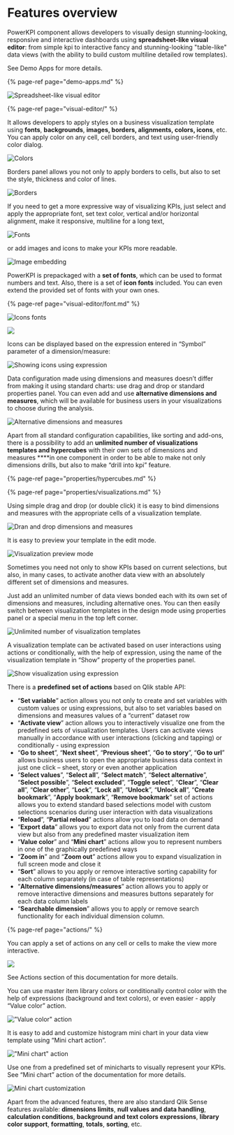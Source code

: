 # Features overview

PowerKPI component allows developers to visually design stunning-looking, responsive and interactive dashboards using **spreadsheet-like visual editor**: from simple kpi to interactive fancy and stunning-looking "table-like" data views \(with the ability to build custom multiline detailed row templates\).

See Demo Apps for more details.

{% page-ref page="demo-apps.md" %}

![Spreadsheet-like visual editor](.gitbook/assets/features1.png)

{% page-ref page="visual-editor/" %}

It allows developers to apply styles on a business visualization template using **fonts**, **backgrounds**, **images, borders, alignments, colors, icons**, etc. You can apply color on any cell, cell borders, and text using user-friendly color dialog.

![Colors](.gitbook/assets/features2.png)

Borders panel allows you not only to apply borders to cells, but also to set the style, thickness and color of lines.

![Borders](.gitbook/assets/features3.png)

If you need to get a more expressive way of visualizing KPIs, just select and apply the appropriate font, set text color, vertical and/or horizontal alignment, make it responsive, multiline for a long text,

![Fonts](.gitbook/assets/features4.png)

or add images and icons to make your KPIs more readable.

![Image embedding](.gitbook/assets/features5.png)

PowerKPI is prepackaged with a **set of fonts**, which can be used to format numbers and text. Also, there is a set of **icon fonts** included. You can even extend the provided set of fonts with your own ones.

{% page-ref page="visual-editor/font.md" %}

![Icons fonts](.gitbook/assets/features7.png)

![](.gitbook/assets/features6.png)

Icons can be displayed based on the expression entered in “Symbol” parameter of a dimension/measure:

![Showing icons using expression](.gitbook/assets/features8.png)

Data configuration made using dimensions and measures doesn’t differ from making it using standard charts: use drag and drop or standard properties panel. You can even add and use **alternative dimensions and measures**, which will be available for business users in your visualizations to choose during the analysis.

![Alternative dimensions and measures](.gitbook/assets/features9.png)

Apart from all standard configuration capabilities, like sorting and add-ons, there is a possibility to add an **unlimited number of visualizations templates and hypercubes** with their own sets of dimensions and measures ****in one component in order to be able to make not only dimensions drills, but also to make “drill into kpi” feature.

{% page-ref page="properties/hypercubes.md" %}

{% page-ref page="properties/visualizations.md" %}

Using simple drag and drop \(or double click\) it is easy to bind dimensions and measures with the appropriate cells of a visualization template.

![Dran and drop dimensions and measures](.gitbook/assets/features10.png)

It is easy to preview your template in the edit mode.

![Visualization preview mode](.gitbook/assets/features11.png)

  
Sometimes you need not only to show KPIs based on current selections, but also, in many cases, to activate another data view with an absolutely different set of dimensions and measures.

Just add an unlimited number of data views bonded each with its own set of dimensions and measures, including alternative ones. You can then easily switch between visualization templates in the design mode using properties panel or a special menu in the top left corner.

![Unlimited number of visualization templates](.gitbook/assets/features12.png)

A visualization template can be activated based on user interactions using actions or conditionally, with the help of expression, using the name of the visualization template in “Show” property of the properties panel.

![Show visualization using expression](.gitbook/assets/features13.png)

 There is a **predefined set of actions** based on Qlik stable API:

*  “**Set variable**” action allows you not only to create and set variables with custom values or using expressions, but also to set variables based on dimensions and measures values of a “current” dataset row
* “**Activate view**” action allows you to interactively visualize one from the predefined sets of visualization templates. Users can activate views manually in accordance with user interactions \(clicking and tapping\) or conditionally - using expression
* “**Go to sheet**”, “**Next sheet**”, “**Previous sheet**”, “**Go to story**”, “**Go to url**” allows business users to open the appropriate business data context in just one click – sheet, story or even another application
* “**Select values**”, “**Select all**”, “**Select match**”, “**Select alternative**”, “**Select possible**”, “**Select excluded**”,  “**Toggle select**”, “**Clear**”, “**Clear all**”, “**Clear other**”, “**Lock**”, “**Lock all**”, “**Unlock**”, “**Unlock all**”, “**Create bookmark**”, “**Apply bookmark**”, “**Remove bookmark**” set of actions allows you to extend standard based selections model with custom selections scenarios during user interaction with  data visualizations
* “**Reload**”, “**Partial reload**” actions allow you to load data on demand
* “**Export data**” allows you to export data not only from the current data view but also from any predefined master visualization item
* “**Value color**” and “**Mini chart**” actions allow you to represent numbers in one of the graphically predefined ways
* “**Zoom in**” and “**Zoom out**” actions allow you to expand visualization in full screen mode and close it
* “**Sort**” allows to you apply or remove interactive sorting capability for each column separately \(in case of table representations\)
* “**Alternative dimensions/measures**” action allows you to apply or remove interactive dimensions and measures buttons separately for each data column labels
* “**Searchable dimension**” allows you to apply or remove search functionality for each individual dimension column.

{% page-ref page="actions/" %}

You can apply a set of actions on any cell or cells to make the view more interactive. 

![](.gitbook/assets/features14.png)

See Actions section of this documentation for more details.

You can use master item library colors or conditionally control color with the help of expressions \(background and text colors\), or even easier - apply “Value color” action.

![&quot;Value color&quot; action](.gitbook/assets/features15.png)



It is easy to add and customize histogram mini chart in your data view template using “Mini chart action”.

![&quot;Mini chart&quot; action](.gitbook/assets/features16.png)

Use one from a predefined set of minicharts to visually represent your KPIs. See “Mini chart” action of the documentation for more details.

![Mini chart customization](.gitbook/assets/features17.png)

Apart from the advanced features, there are also standard Qlik Sense features available: **dimensions limits**, **null values and data handling**, **calculation conditions**, **background and text colors expressions**, **library color support**, **formatting**, **totals**, **sorting**, etc.

